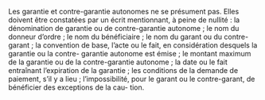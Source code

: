 Les garantie et contre-garantie autonomes ne se présument pas. Elles doivent être
constatées par un écrit mentionnant, à peine de nullité :
la dénomination de garantie ou de contre-garantie autonome ; le nom du donneur
d’ordre ; le nom du bénéficiaire ; le nom du garant ou du contre-garant ; la
convention de base, l’acte ou le fait, en considération desquels la garantie ou
la contre- garantie autonome est émise ; le montant maximum de la garantie ou de
la contre-garantie autonome ; la date ou le fait entraînant l’expiration de la
garantie ; les conditions de la demande de paiement, s’il y a lieu ;
l’impossibilité, pour le garant ou le contre-garant, de bénéficier des
exceptions de la cau- tion.